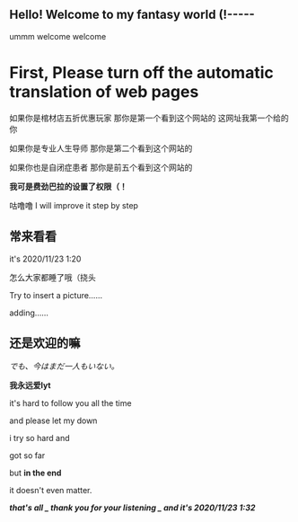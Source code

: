 ## Hello! Welcome to my fantasy world (!----- ##

ummm welcome welcome

# First, Please turn off the automatic translation of web pages

如果你是棺材店五折优惠玩家 那你是第一个看到这个网站的 这网址我第一个给的你

如果你是专业人生导师 那你是第二个看到这个网站的

如果你也是自闭症患者 那你是前五个看到这个网站的

**我可是费劲巴拉的设置了权限（！**

咕噜噜 I will improve it step by step

## 常来看看

it's 2020/11/23 1:20

怎么大家都睡了哦（挠头

Try to insert a picture……

adding……

## 还是欢迎的嘛

*でも、今はまだ一人もいない。*

**我永远爱lyt**

it's hard to follow you all the time

and please let my down

i try so hard and 

got so far

but **in the end**

it doesn't even matter.

***that's all _ thank you for your listening _ and it's 2020/11/23 1:32***
